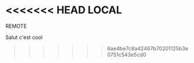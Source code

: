 <<<<<<< HEAD
LOCAL
=======
REMOTE

Salut c'est cool
>>>>>>> 6ae4be7c8a42467b70201125b3e0751c543e5cd0
